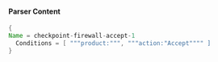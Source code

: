 #### Parser Content
```Java
{
Name = checkpoint-firewall-accept-1
  Conditions = [ """product:""", """action:"Accept"""" ]
}
```
